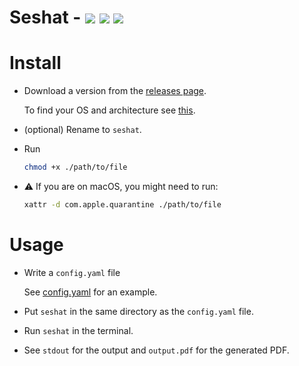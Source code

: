 # Seshat - ![](https://en.wikipedia.org/w/extensions/wikihiero/img/hiero_R20.png?7bb17) ![](https://en.wikipedia.org/w/extensions/wikihiero/img/hiero_X1.png?f2a8c) ![](https://en.wikipedia.org/w/extensions/wikihiero/img/hiero_B1.png?ca40a)

# Install

- Download a version from the [releases page](https://github.com/nobe4/seshat/releases/latest).

    To find your OS and architecture see [this](https://superuser.com/a/173795).

- (optional) Rename to `seshat`.

- Run

    ```sh
    chmod +x ./path/to/file
    ```

- :warning: If you are on macOS, you might need to run:

    ```sh
    xattr -d com.apple.quarantine ./path/to/file
    ```

# Usage

- Write a `config.yaml` file

  See [config.yaml](./examples/config.yaml) for an example.

- Put `seshat` in the same directory as the `config.yaml` file.

- Run `seshat` in the terminal.

- See `stdout` for the output and `output.pdf` for the generated PDF.
